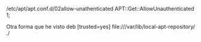 /etc/apt/apt.conf.d/02allow-unathenticated
APT::Get::AllowUnauthenticated 1;



Otra forma que he visto
deb [trusted=yes] file:///var/lib/local-apt-repository/ ./

